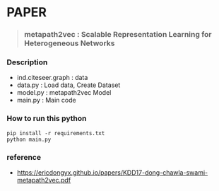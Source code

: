 # PAPER
> ### metapath2vec : Scalable Representation Learning for Heterogeneous Networks

### Description
* ind.citeseer.graph : data
* data.py  : Load data, Create Dataset
* model.py : metapath2vec Model
* main.py : Main code

### How to run this python 
```
pip install -r requirements.txt
python main.py
```

### reference
* https://ericdongyx.github.io/papers/KDD17-dong-chawla-swami-metapath2vec.pdf
